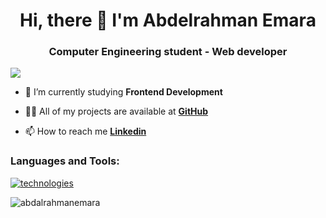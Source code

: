 <h1 align="center">Hi, there 👋 I'm Abdelrahman Emara</h1>
<h3 align="center">Computer Engineering student - Web developer</h3>

<img src="https://user-images.githubusercontent.com/74038190/212749695-a6817c5a-a794-462b-afca-1b5ce7dd5e63.gif" style="max-width: 100%; display: inline-block;" data-target="animated-image.originalImage">

- 🔭 I’m currently studying **Frontend Development**

- 👨‍💻 All of my projects are available at **[GitHub](https://github.com/Abdalrahmanemara)**

- 📫 How to reach me **[Linkedin](https://www.linkedin.com/in/emarah/)**


<h3 align="left">Languages and Tools:</h3>


[![technologies](https://skillicons.dev/icons?i=cpp,cs,html,css,js,git,github,vscode)](#frontend)





<p><img align="center" src="https://github-readme-stats.vercel.app/api/top-langs?username=abdalrahmanemara&show_icons=true&locale=en&layout=compact" alt="abdalrahmanemara" /></p>

<!-- <p><img align="center" src="https://github-readme-streak-stats.herokuapp.com/?user=abdalrahmanemara&" alt="abdalrahmanemara" /></p> -->